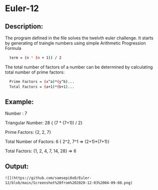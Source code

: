 # Euler-12


## Description:
  The program defined in the file solves the twelvth euler challenge.
  It starts by generating of traingle numbers using simple Arithmetic 
  Progression Formula
  ```bash
    term = (n * (n + 1)) / 2
  ```
  The total number of factors of a number can be determined by
  calculating total number of prime factors:
  ```bash
    Prime Factors = (x^a)*(y^b)...
    Total Factors = (a+1)*(b+1)...
  ```
  
## Example:
   Number : 7
    
   Triangular Number: 28 { (7 * (7+1)) / 2}
   
   Prime Factors: {2, 2, 7}
   
   Total Number of Factors: 6 { 2^2, 7^1 => (2+1)*(7+1)}
   
   Total Factors: {1, 2, 4, 7, 14, 28} => 6
   
 ## Output:
  
    ![](https://github.com/samsepi0x0/Euler-12/blob/main/Screenshot%20from%202020-12-03%2004-09-08.png)
